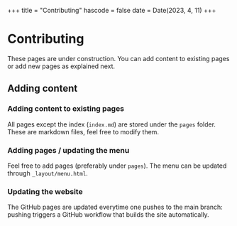 +++
title = "Contributing"
hascode = false
date = Date(2023, 4, 11)
+++

# Contributing
These pages are under construction. You can add content to existing pages or add new pages as explained next.

## Adding content
### Adding content to existing pages
All pages except the index (`index.md`) are stored under the `pages` folder. These are markdown files, feel free to modify them.

### Adding pages / updating the menu
Feel free to add pages (preferably under `pages`). The menu can be updated through `_layout/menu.html`. 

### Updating the website
The GitHub pages are updated everytime one pushes to the main branch: pushing triggers a GitHub workflow that builds the site automatically.

